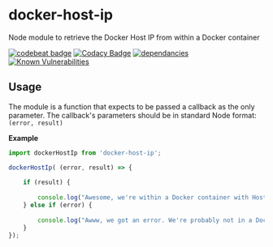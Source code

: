 # docker-host-ip

Node module to retrieve the Docker Host IP from within a Docker container

[![codebeat badge](https://codebeat.co/badges/f6bf4c59-1c9c-45c6-9aa8-b2eeabcebfa6)](https://codebeat.co/projects/github-com-steadyequipment-node-docker-host-ip)
[![Codacy Badge](https://api.codacy.com/project/badge/Grade/6da4127e935f46b69b9235b50e0b421d)](https://www.codacy.com/app/Steadyequipment/node-docker-host-ip?utm_source=github.com&amp;utm_medium=referral&amp;utm_content=steadyequipment/node-docker-host-ip&amp;utm_campaign=Badge_Grade)
[![dependancies](https://david-dm.org/steadyequipment/node-docker-host-ip.svg)](https://david-dm.org/steadyequipment/node-docker-host-ip)
[![Known Vulnerabilities](https://snyk.io/test/github/steadyequipment/node-docker-host-ip/badge.svg)](https://snyk.io/test/github/steadyequipment/node-docker-host-ip)

## Usage

The module is a function that expects to be passed a callback as the only parameter. The callback's parameters should be in standard Node format: `(error, result)`

__Example__

``` javascript
import dockerHostIp from 'docker-host-ip';

dockerHostIp( (error, result) => {
	
	if (result) {
		
		console.log("Awesome, we're within a Docker container with Host IP:", result);
	} else if (error) {
		
		console.log("Awww, we got an error. We're probably not in a Docker container...to be safe the error is:", error);
	}
});

